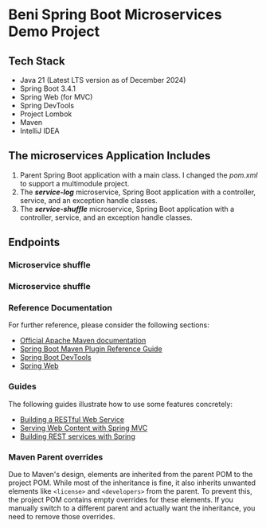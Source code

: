 # Beni Spring Boot Microservices Demo Project
## Tech Stack

- Java 21 (Latest LTS version as of December 2024)
- Spring Boot 3.4.1
- Spring Web (for MVC)
- Spring DevTools 
- Project Lombok
- Maven 
- IntelliJ IDEA

## The microservices Application Includes
1. Parent Spring Boot application with a main class. I changed the _pom.xml_ to support a multimodule project.  
2. The ***service-log*** microservice, Spring Boot application with a controller, service, and an exception handle classes.
3. The ***service-shuffle*** microservice, Spring Boot application with a controller, service, and an exception handle classes.

## Endpoints

### Microservice shuffle

### Microservice shuffle



### Reference Documentation

For further reference, please consider the following sections:

* [Official Apache Maven documentation](https://maven.apache.org/guides/index.html)
* [Spring Boot Maven Plugin Reference Guide](https://docs.spring.io/spring-boot/3.4.1/maven-plugin)
* [Spring Boot DevTools](https://docs.spring.io/spring-boot/3.4.1/reference/using/devtools.html)
* [Spring Web](https://docs.spring.io/spring-boot/3.4.1/reference/web/servlet.html)

### Guides

The following guides illustrate how to use some features concretely:

* [Building a RESTful Web Service](https://spring.io/guides/gs/rest-service/)
* [Serving Web Content with Spring MVC](https://spring.io/guides/gs/serving-web-content/)
* [Building REST services with Spring](https://spring.io/guides/tutorials/rest/)

### Maven Parent overrides

Due to Maven's design, elements are inherited from the parent POM to the project POM.
While most of the inheritance is fine, it also inherits unwanted elements like `<license>` and `<developers>` from the
parent.
To prevent this, the project POM contains empty overrides for these elements.
If you manually switch to a different parent and actually want the inheritance, you need to remove those overrides.

